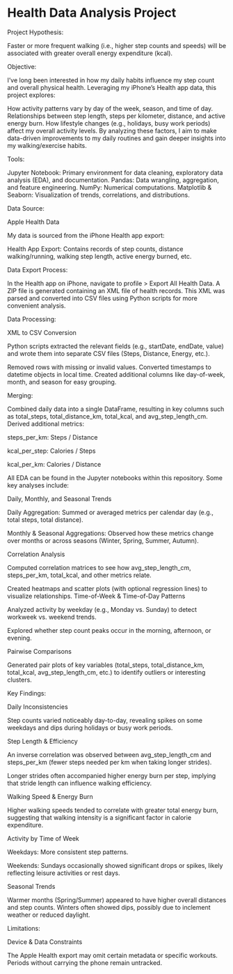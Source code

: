 
# Health Data Analysis Project

Project Hypothesis:

Faster or more frequent walking (i.e., higher step counts and speeds) will be associated with greater overall energy expenditure (kcal).

Objective:

I’ve long been interested in how my daily habits influence my step count and overall physical health. Leveraging my iPhone’s Health app data, this project explores:

How activity patterns vary by day of the week, season, and time of day.
Relationships between step length, steps per kilometer, distance, and active energy burn.
How lifestyle changes (e.g., holidays, busy work periods) affect my overall activity levels.
By analyzing these factors, I aim to make data-driven improvements to my daily routines and gain deeper insights into my walking/exercise habits.

Tools:

Jupyter Notebook: Primary environment for data cleaning, exploratory data analysis (EDA), and documentation.
Pandas: Data wrangling, aggregation, and feature engineering.
NumPy: Numerical computations.
Matplotlib & Seaborn: Visualization of trends, correlations, and distributions.

Data Source:

Apple Health Data

My data is sourced from the iPhone Health app export:

Health App Export: Contains records of step counts, distance walking/running, walking step length, active energy burned, etc.

Data Export Process:

In the Health app on iPhone, navigate to profile > Export All Health Data.
A ZIP file is generated containing an XML file of health records.
This XML was parsed and converted into CSV files using Python scripts for more convenient analysis.

Data Processing:

XML to CSV Conversion

Python scripts extracted the relevant fields (e.g., startDate, endDate, value) and wrote them into separate CSV files (Steps, Distance, Energy, etc.).

Removed rows with missing or invalid values.
Converted timestamps to datetime objects in local time.
Created additional columns like day-of-week, month, and season for easy grouping.

Merging:

Combined daily data into a single DataFrame, resulting in key columns such as total_steps, total_distance_km, total_kcal, and avg_step_length_cm.
Derived additional metrics:

steps_per_km: Steps / Distance

kcal_per_step: Calories / Steps

kcal_per_km: Calories / Distance

All EDA can be found in the Jupyter notebooks within this repository. Some key analyses include:

Daily, Monthly, and Seasonal Trends

Daily Aggregation: Summed or averaged metrics per calendar day (e.g., total steps, total distance).

Monthly & Seasonal Aggregations: Observed how these metrics change over months or across seasons (Winter, Spring, Summer, Autumn).

Correlation Analysis

Computed correlation matrices to see how avg_step_length_cm, steps_per_km, total_kcal, and other metrics relate.

Created heatmaps and scatter plots (with optional regression lines) to visualize relationships.
Time-of-Week & Time-of-Day Patterns

Analyzed activity by weekday (e.g., Monday vs. Sunday) to detect workweek vs. weekend trends.

Explored whether step count peaks occur in the morning, afternoon, or evening.

Pairwise Comparisons

Generated pair plots of key variables (total_steps, total_distance_km, total_kcal, avg_step_length_cm, etc.) to identify outliers or interesting clusters.

Key Findings:

Daily Inconsistencies

Step counts varied noticeably day-to-day, revealing spikes on some weekdays and dips during holidays or busy work periods.

Step Length & Efficiency

An inverse correlation was observed between avg_step_length_cm and steps_per_km (fewer steps needed per km when taking longer strides).

Longer strides often accompanied higher energy burn per step, implying that stride length can influence walking efficiency.

Walking Speed & Energy Burn

Higher walking speeds tended to correlate with greater total energy burn, suggesting that walking intensity is a significant factor in calorie expenditure.

Activity by Time of Week

Weekdays: More consistent step patterns.

Weekends: Sundays occasionally showed significant drops or spikes, likely reflecting leisure activities or rest days.

Seasonal Trends

Warmer months (Spring/Summer) appeared to have higher overall distances and step counts.
Winters often showed dips, possibly due to inclement weather or reduced daylight.

Limitations:

Device & Data Constraints

The Apple Health export may omit certain metadata or specific workouts.
Periods without carrying the phone remain untracked.
